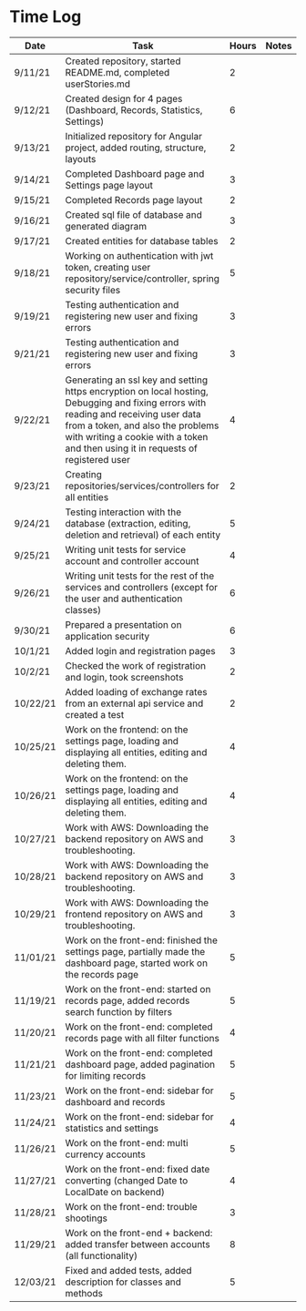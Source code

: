 # Time Log

| Date | Task | Hours | Notes|
|------|------|-------|------|
| 9/11/21 | Created repository, started README.md, completed userStories.md | 2 |  |
| 9/12/21 | Created design for 4 pages (Dashboard, Records, Statistics, Settings) | 6 |  |
| 9/13/21 | Initialized repository for Angular project, added routing, structure, layouts | 2 | |
| 9/14/21 | Completed Dashboard page and Settings page layout | 3 |  |
| 9/15/21 | Completed Records page layout | 2 |  |
| 9/16/21 | Created sql file of database and generated diagram | 3 |  |
| 9/17/21 | Created entities for database tables | 2 | |
| 9/18/21 | Working on authentication with jwt token, creating user repository/service/controller, spring security files | 5 | |
| 9/19/21 | Testing authentication and registering new user and fixing errors | 3 |  |
| 9/21/21 | Testing authentication and registering new user and fixing errors | 3 |  |
| 9/22/21 | Generating an ssl key and setting https encryption on local hosting, Debugging and fixing errors with reading and receiving user data from a token, and also the problems with writing a cookie with a token and then using it in requests of registered user | 4 |  |
| 9/23/21 | Creating repositories/services/controllers for all entities | 2 |  |
| 9/24/21 | Testing interaction with the database (extraction, editing, deletion and retrieval) of each entity | 5 |  |
| 9/25/21 | Writing unit tests for service account and controller account | 4 |  |
| 9/26/21 | Writing unit tests for the rest of the services and controllers (except for the user and authentication classes) | 6 |  |
| 9/30/21 | Prepared a presentation on application security | 6 |  |
| 10/1/21 | Added login and registration pages | 3 |  |
| 10/2/21 | Checked the work of registration and login, took screenshots | 2 |  |
| 10/22/21 | Added loading of exchange rates from an external api service and created a test | 2 |  |
| 10/25/21 | Work on the frontend: on the settings page, loading and displaying all entities, editing and deleting them. | 4 |
| 10/26/21 | Work on the frontend: on the settings page, loading and displaying all entities, editing and deleting them. | 4 |
| 10/27/21 | Work with AWS: Downloading the backend repository on AWS and troubleshooting. | 3 |
| 10/28/21 | Work with AWS: Downloading the backend repository on AWS and troubleshooting. | 3 |
| 10/29/21 | Work with AWS: Downloading the frontend repository on AWS and troubleshooting. | 3 |
| 11/01/21 | Work on the front-end: finished the settings page, partially made the dashboard page, started work on the records page | 5 |
| 11/19/21 | Work on the front-end: started on records page, added records search function by filters | 5 |
| 11/20/21 | Work on the front-end: completed records page with all filter functions | 4 |
| 11/21/21 | Work on the front-end: completed dashboard page, added pagination for limiting records | 5 |
| 11/23/21 | Work on the front-end: sidebar for dashboard and records | 5 |
| 11/24/21 | Work on the front-end: sidebar for statistics and settings | 4 |
| 11/26/21 | Work on the front-end: multi currency accounts | 5 |
| 11/27/21 | Work on the front-end: fixed date converting (changed Date to LocalDate on backend) | 4 |
| 11/28/21 | Work on the front-end: trouble shootings | 3 |
| 11/29/21 | Work on the front-end + backend: added transfer between accounts (all functionality) | 8 |
| 12/03/21 | Fixed and added tests, added description for classes and methods | 5 |
